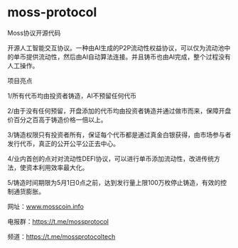# moss-protocol

Moss协议开源代码

开源人工智能交互协议。一种由AI生成的P2P流动性权益协议，可以仅为流动池中的单币提供流动性，然后由AI自动算法连接。并且铸币也由AI完成，整个过程没有人工操作。

项目亮点

1/所有代币均由投资者铸造，AI不预留任何代币

2/由于没有任何预留，开盘添加的代币均由投资者铸造并通过做市而来，保障开盘价百分之百高于铸造价格一倍以上。

3/铸造权限只有投资者所有，保证每个代币都是通过真金白银获得，由市场参与者发行代币，真正的公开公平公正去中心。

4/业内首创的点对对流动性DEFI协议，可以进行单币添加流动性，改进传统方法，使资本利用效率最大化。

5/铸造时间期限为5月1日0点之前，达到发行量上限100万枚停止铸造，有效的控制通货膨胀。

网址：www.mosscoin.info

电报群：https://t.me/mossprotocol

频道：https://t.me/mossprotocoltech
